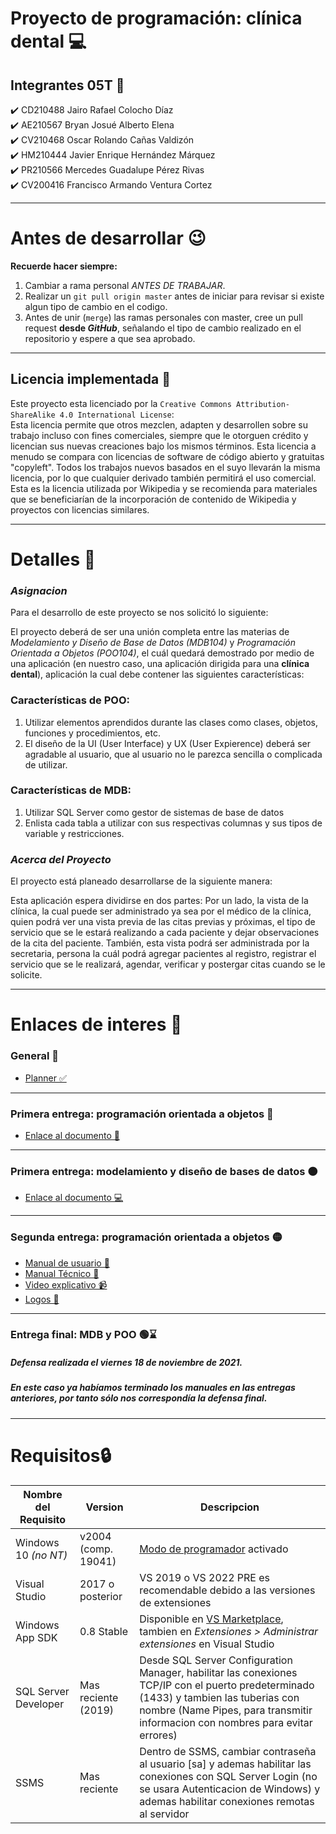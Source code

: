 # <b> Proyecto de programación: clínica dental </b>💻

## <b>Integrantes 05T 🎈 </b>
 ✔️  CD210488 Jairo Rafael Colocho Díaz 
<br> ✔️  AE210567 Bryan Josué Alberto Elena
<br> ✔️  CV210468 Oscar Rolando Cañas Valdizón
<br> ✔️  HM210444 Javier Enrique Hernández Márquez
<br> ✔️  PR210566 Mercedes Guadalupe Pérez Rivas
<br> ✔️  CV200416 Francisco Armando Ventura Cortez

---

# <b>Antes de desarrollar 😉</b>
**Recuerde hacer siempre:**
<br>
1. Cambiar a rama personal _ANTES DE TRABAJAR_.
2. Realizar un `git pull origin master` antes de iniciar para revisar si existe algun tipo de cambio en el codigo.
3. Antes de unir (`merge`) las ramas personales con master, cree un pull request **desde _GitHub_**, señalando el tipo de cambio realizado en el repositorio y espere a que sea aprobado.

---

## Licencia implementada 📝
Este proyecto esta licenciado por la `Creative Commons Attribution-ShareAlike 4.0 International License`:
<br> Esta licencia permite que otros mezclen, adapten y desarrollen sobre su trabajo incluso con fines comerciales, siempre que le otorguen crédito y licencian sus nuevas creaciones bajo los mismos términos. Esta licencia a menudo se compara con licencias de software de código abierto y gratuitas "copyleft". Todos los trabajos nuevos basados ​​en el suyo llevarán la misma licencia, por lo que cualquier derivado también permitirá el uso comercial. Esta es la licencia utilizada por Wikipedia y se recomienda para materiales que se beneficiarían de la incorporación de contenido de Wikipedia y proyectos con licencias similares. </br>

---

# <b>Detalles 🎯</b>

### *Asignacion*
Para el desarrollo de este proyecto se nos solicitó lo siguiente:

El proyecto deberá de ser una unión completa entre las materias de *Modelamiento y Diseño de Base de Datos (MDB104)* y *Programación Orientada a Objetos (POO104)*, el cuál quedará demostrado por medio de una aplicación (en nuestro caso, una aplicación dirigida para una **clínica dental**), aplicación la cual debe contener las siguientes características:

### Características de POO:
1.	Utilizar elementos aprendidos durante las clases como clases, objetos, funciones y procedimientos, etc.
2.	El diseño de la UI (User Interface) y UX (User Expierence) deberá ser agradable al usuario, que al usuario no le parezca sencilla o complicada de utilizar.

### Características de MDB:
1.	Utilizar SQL Server como gestor de sistemas de base de datos
2.	Enlista cada tabla a utilizar con sus respectivas columnas y sus tipos de variable y restricciones.


### *Acerca del Proyecto*
El proyecto está planeado desarrollarse de la siguiente manera:

Esta aplicación espera dividirse en dos partes: Por un lado, la vista de la clínica, la cual puede ser administrado ya sea por el médico de la clínica, quien podrá ver una vista previa de las citas previas y próximas, el tipo de servicio que se le estará realizando a cada paciente y dejar observaciones de la cita del paciente. 
También, esta vista podrá ser administrada por la secretaria, persona la cuál podrá agregar pacientes al registro, registrar el servicio que se le realizará, agendar, verificar y postergar citas cuando se le solicite.

---

# <b>Enlaces de interes 🔗</b>
### <b>General 📌</b>
- <a href="https://tasks.office.com/udb.edu.sv/es-ES/Home/Planner/#/plantaskboard?groupId=45f09a83-7b03-440a-8197-8a9e32247d0f&planId=OSrF55ygaEqVLTcfCHcIJWQACdP-"> Planner ✅</a> 

---

### <b>Primera entrega: programación orientada a objetos 🔴</b>
- <a href="https://drive.google.com/file/d/1fyUhUzduepDXDgSvWHyfiw64SM7x4YPD/view?usp=sharing"> Enlace al documento 🔗 </a>

---

### <b>Primera entrega: modelamiento y diseño de bases de datos 🟠</b>
- <a href="https://drive.google.com/file/d/1s21cuW9NHDhoEQFq-eyKu_83ky1Au4XP/view"> Enlace al documento 💻 </a>

---

### <b>Segunda entrega: programación orientada a objetos 🟡</b>

- <a href="https://drive.google.com/file/d/1uwPxo6miAaw_ldH7AlrGUllEnNOYyf7R/view?usp=sharing"> Manual de usuario 📘 </a>
- <a href="https://drive.google.com/file/d/1gAFFvIgU0hTSQEK34vZvSh85sQAgW_8s/view?usp=sharing"> Manual Técnico 📗 </a>
- <a href="https://youtu.be/FYNXhroJsTc"> Video explicativo 📹 </a>
- <a href="https://drive.google.com/file/d/1CVLctOm61yYHrKNECjHf-K7a94UshcSV/view?usp=sharing"> Logos 🎨 </a>

---

### <b>Entrega final: MDB y POO 🟢⌛</b>
##### Defensa realizada el viernes 18 de noviembre de 2021.
##### En este caso ya habíamos terminado los manuales en las entregas anteriores, por tanto sólo nos correspondía la defensa final.



---

# <b>Requisitos🔒</b>

| Nombre del Requisito | Version             |Descripcion                                                                         |
| -------------------- | ------------------- | ---------------------------------------------------------------------------------- |
| Windows 10 _(no NT)_ | v2004 (comp. 19041) | <a href = "https://bit.ly/3lKi5BX">Modo de programador</a> activado                |
| Visual Studio        | 2017 o posterior    | VS 2019 o VS 2022 PRE es recomendable debido a las versiones de extensiones        |
| Windows App SDK      | 0.8 Stable          | Disponible en [VS Marketplace](https://bit.ly/3hRsR8F), tambien en _Extensiones > Administrar extensiones_ en Visual Studio      |
| SQL Server Developer | Mas reciente (2019) | Desde SQL Server Configuration Manager, habilitar las conexiones TCP/IP con el puerto predeterminado (1433) y tambien las tuberias con nombre (Name Pipes, para transmitir informacion con nombres para evitar errores) |
| SSMS                 | Mas reciente        | Dentro de SSMS, cambiar contraseña al usuario [sa] y ademas habilitar las conexiones con SQL Server Login (no se usara Autenticacion de Windows) y ademas habilitar conexiones remotas al servidor |
